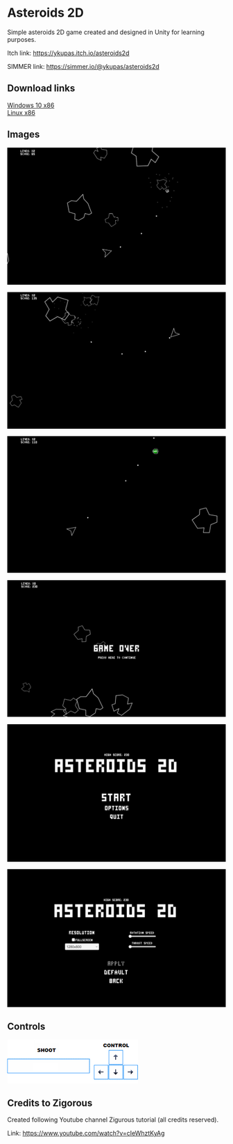 # Asteroids 2D

Simple asteroids 2D game created and designed in Unity for learning purposes. 

Itch link: https://ykupas.itch.io/asteroids2d

SIMMER link: https://simmer.io/@ykupas/asteroids2d

## Download links

[Windows 10 x86](https://github.com/ykupas/asteroids_2d/raw/main/Asteroids2D_1.2.1_W10.zip)  
[Linux x86](https://github.com/ykupas/asteroids_2d/raw/main/Asteroids2D_1.2.1_Linux.zip)  

## Images

![Gameplay1](https://github.com/ykupas/asteroids_2d/blob/main/images/Gameplay1.png)

![Gameplay2](https://github.com/ykupas/asteroids_2d/blob/main/images/Gameplay2.png)

![Gameplay2](https://github.com/ykupas/asteroids_2d/blob/main/images/Gameplay3.png)

![Game Over](https://github.com/ykupas/asteroids_2d/blob/main/images/Gameover.png)

![MainMenu](https://github.com/ykupas/asteroids_2d/blob/main/images/MainMenu.png)

![Options](https://github.com/ykupas/asteroids_2d/blob/main/images/Options.png)

## Controls

![Controls](https://github.com/ykupas/asteroids_2d/blob/main/images/Controls.png) 

## Credits to Zigorous

Created following Youtube channel Zigurous tutorial (all credits reserved). 

Link: https://www.youtube.com/watch?v=cIeWhztKyAg
